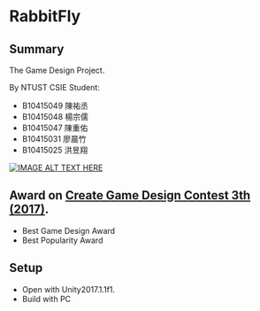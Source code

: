 # RabbitFly
## Summary

The Game Design Project.

By NTUST CSIE Student:

* B10415049 陳祐丞
* B10415048 楊宗儒
* B10415047 陳重佑
* B10415031 廖晨竹
* B10415025 洪昱翔

[![IMAGE ALT TEXT HERE](https://img.youtube.com/vi/jP6rZP7hWfo/0.jpg)](https://www.youtube.com/watch?v=jP6rZP7hWfo)

## Award on [Create Game Design Contest 3th (2017)](http://140.118.127.125/GameDesign/index.html).
* Best Game Design Award
* Best Popularity Award

## Setup
* Open with Unity2017.1.1f1.
* Build with PC
